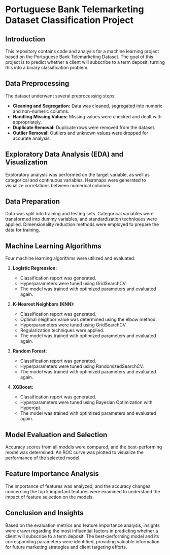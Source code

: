 # Portuguese Bank Telemarketing Dataset Classification Project

## Introduction

This repository contains code and analysis for a machine learning project based on the Portuguese Bank Telemarketing Dataset. The goal of this project is to predict whether a client will subscribe to a term deposit, turning this into a binary classification problem.

## Data Preprocessing

The dataset underwent several preprocessing steps:

- **Cleaning and Segregation:** Data was cleaned, segregated into numeric and non-numeric columns.
- **Handling Missing Values:** Missing values were checked and dealt with appropriately.
- **Duplicate Removal:** Duplicate rows were removed from the dataset.
- **Outlier Removal:** Outliers and unknown values were dropped for accurate analysis.

## Exploratory Data Analysis (EDA) and Visualization

Exploratory analysis was performed on the target variable, as well as categorical and continuous variables. Heatmaps were generated to visualize correlations between numerical columns.

## Data Preparation

Data was split into training and testing sets. Categorical variables were transformed into dummy variables, and standardization techniques were applied. Dimensionality reduction methods were employed to prepare the data for training.

## Machine Learning Algorithms

Four machine learning algorithms were utilized and evaluated:

1. **Logistic Regression:**
   - Classification report was generated.
   - Hyperparameters were tuned using GridSearchCV.
   - The model was trained with optimized parameters and evaluated again.

2. **K-Nearest Neighbors (KNN):**
   - Classification report was generated.
   - Optimal neighbor value was determined using the elbow method.
   - Hyperparameters were tuned using GridSearchCV.
   - Regularization techniques were applied.
   - The model was trained with optimized parameters and evaluated again.

3. **Random Forest:**
   - Classification report was generated.
   - Hyperparameters were tuned using RandomizedSearchCV.
   - The model was trained with optimized parameters and evaluated again.

4. **XGBoost:**
   - Classification report was generated.
   - Hyperparameters were tuned using Bayesian Optimization with Hyperopt.
   - The model was trained with optimized parameters and evaluated again.

## Model Evaluation and Selection

Accuracy scores from all models were compared, and the best-performing model was determined. An ROC curve was plotted to visualize the performance of the selected model.

## Feature Importance Analysis

The importance of features was analyzed, and the accuracy changes concerning the top k important features were examined to understand the impact of feature selection on the models.

## Conclusion and Insights

Based on the evaluation metrics and feature importance analysis, insights were drawn regarding the most influential factors in predicting whether a client will subscribe to a term deposit. The best-performing model and its corresponding parameters were identified, providing valuable information for future marketing strategies and client targeting efforts.
